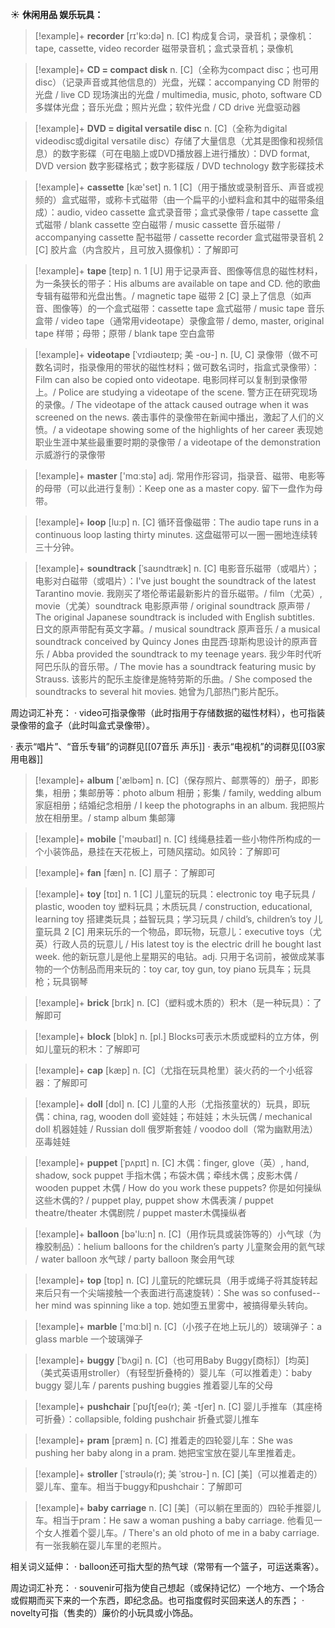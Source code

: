 ☀ <span class="category">**休闲用品 娱乐玩具：**</span>
>[!example]+ <span class="vocabulary">**recorder**</span> [rɪ'kɔ:də] 
> <span class="definition">n. [C] 构成复合词，录音机；录像机：</span>tape, cassette, video recorder 磁带录音机；盒式录音机；录像机

>[!example]+ <span class="vocabulary">**CD = compact disk**</span> 
> <span class="definition">n. [C]（全称为compact disc；也可用disc）（记录声音或其他信息的）光盘，光碟：</span>accompanying CD 附带的光盘 / live CD 现场演出的光盘 / multimedia, music, photo, software CD 多媒体光盘；音乐光盘；照片光盘；软件光盘 / CD drive 光盘驱动器

>[!example]+ <span class="vocabulary">**DVD = digital versatile disc**</span> 
> <span class="definition">n. [C]（全称为digital videodisc或digital versatile disc）存储了大量信息（尤其是图像和视频信息）的数字影碟（可在电脑上或DVD播放器上进行播放）：</span>DVD format, DVD version 数字影碟格式；数字影碟版 / DVD technology 数字影碟技术

>[!example]+ <span class="vocabulary">**cassette**</span> [kæ'set] 
> <span class="definition">n. 1 [C]（用于播放或录制音乐、声音或视频的）盒式磁带，或称卡式磁带（由一个扁平的小塑料盒和其中的磁带条组成）：</span>audio, video cassette 盒式录音带；盒式录像带 / tape cassette 盒式磁带 / blank cassette 空白磁带 / music cassette 音乐磁带 / accompanying cassette 配书磁带 / cassette recorder 盒式磁带录音机 <span class="definition">2 [C] 胶片盒（内含胶片，且可放入摄像机）：</span>了解即可

>[!example]+ <span class="vocabulary">**tape**</span> [teɪp] 
> <span class="definition">n. 1 [U] 用于记录声音、图像等信息的磁性材料，为一条狭长的带子：</span>His albums are available on tape and CD. 他的歌曲专辑有磁带和光盘出售。/ magnetic tape 磁带 <span class="definition">2 [C] 录上了信息（如声音、图像等）的一个盒式磁带：</span>cassette tape 盒式磁带 / music tape 音乐盒带 / video tape（通常用videotape）录像盒带 / demo, master, original tape 样带；母带；原带 / blank tape 空白盒带
           
>[!example]+ <span class="vocabulary">**videotape**</span> [ˈvɪdiəʊteɪp; 美 -oʊ-]
> <span class="definition">n. [U, C] 录像带（做不可数名词时，指录像用的带状的磁性材料；做可数名词时，指盒式录像带）：</span>Film can also be copied onto videotape. 电影同样可以复制到录像带上。/ Police are studying a videotape of the scene. 警方正在研究现场的录像。/ The videotape of the attack caused outrage when it was screened on the news. 袭击事件的录像带在新闻中播出，激起了人们的义愤。/ a videotape showing some of the highlights of her career 表现她职业生涯中某些最重要时期的录像带 / a videotape of the demonstration 示威游行的录像带

>[!example]+ <span class="vocabulary">**master**</span> ['mɑːstə] 
> <span class="definition">adj. 常用作形容词，指录音、磁带、电影等的母带（可以此进行复制）：</span>Keep one as a master copy. 留下一盘作为母带。
           
>[!example]+ <span class="vocabulary">**loop**</span> [lu:p]
> <span class="definition">n. [C] 循环音像磁带：</span>The audio tape runs in a continuous loop lasting thirty minutes. 这盘磁带可以一圈一圈地连续转三十分钟。
           
>[!example]+ <span class="vocabulary">**soundtrack**</span> [ˈsaʊndtræk]
> <span class="definition">n. [C] 电影音乐磁带（或唱片）；电影对白磁带（或唱片）：</span>I've just bought the soundtrack of the latest Tarantino movie. 我刚买了塔伦蒂诺最新影片的音乐磁带。/ film（尤英）, movie（尤美）soundtrack 电影原声带 / original soundtrack 原声带 / The original Japanese soundtrack is included with English subtitles. 日文的原声带配有英文字幕。/ musical soundtrack 原声音乐 / a musical soundtrack conceived by Quincy Jones 由昆西·琼斯构思设计的原声音乐 / Abba provided the soundtrack to my teenage years. 我少年时代听阿巴乐队的音乐带。/ The movie has a soundtrack featuring music by Strauss. 该影片的配乐主旋律是施特劳斯的乐曲。/ She composed the soundtracks to several hit movies. 她曾为几部热门影片配乐。

周边词汇补充：
· video可指录像带（此时指用于存储数据的磁性材料），也可指装录像带的盒子（此时叫盒式录像带）。

· 表示“唱片”、“音乐专辑”的词群见[[07音乐 声乐]]
· 表示“电视机”的词群见[[03家用电器]]

>[!example]+ <span class="vocabulary">**album**</span> ['ælbəm] 
> <span class="definition">n. [C]（保存照片、邮票等的）册子，即影集，相册；集邮册等：</span>photo album 相册；影集 / family, wedding album 家庭相册；结婚纪念相册 / I keep the photographs in an album. 我把照片放在相册里。/ stamp album 集邮簿

>[!example]+ <span class="vocabulary">**mobile**</span> ['məʊbaɪl] 
> <span class="definition">n. [C] 线绳悬挂着一些小物件所构成的一个小装饰品，悬挂在天花板上，可随风摆动。如风铃：</span>了解即可

>[!example]+ <span class="vocabulary">**fan**</span> [fæn] 
> <span class="definition">n. [C] 扇子：</span>了解即可

>[!example]+ <span class="vocabulary">**toy**</span> [tɒɪ] 
> <span class="definition">n. 1 [C] 儿童玩的玩具：</span>electronic toy 电子玩具 / plastic, wooden toy 塑料玩具；木质玩具 / construction, educational, learning toy 搭建类玩具；益智玩具；学习玩具 / child’s, children’s toy 儿童玩具 <span class="definition">2 [C] 用来玩乐的一个物品，即玩物，玩意儿：</span>executive toys（尤英）行政人员的玩意儿 / His latest toy is the electric drill he bought last week. 他的新玩意儿是他上星期买的电钻。<span class="definition">adj. 只用于名词前，被做成某事物的一个仿制品而用来玩的：</span>toy car, toy gun, toy piano 玩具车；玩具枪；玩具钢琴

>[!example]+ <span class="vocabulary">**brick**</span> [brɪk] 
> <span class="definition">n. [C]（塑料或木质的）积木（是一种玩具）：</span>了解即可

>[!example]+ <span class="vocabulary">**block**</span> [blɒk] 
> <span class="definition">n. [pl.] Blocks可表示木质或塑料的立方体，例如儿童玩的积木：</span>了解即可

>[!example]+ <span class="vocabulary">**cap**</span> [kæp] 
> <span class="definition">n. [C]（尤指在玩具枪里）装火药的一个小纸容器：</span>了解即可

>[!example]+ <span class="vocabulary">**doll**</span> [dɒl] 
> <span class="definition">n. [C] 儿童的人形（尤指孩童状的）玩具，即玩偶：</span>china, rag, wooden doll 瓷娃娃；布娃娃；木头玩偶 / mechanical doll 机器娃娃 / Russian doll 俄罗斯套娃 / voodoo doll（常为幽默用法）巫毒娃娃
           
>[!example]+ <span class="vocabulary">**puppet**</span> [ˈpʌpɪt]
> <span class="definition">n. [C] 木偶：</span>finger, glove（英）, hand, shadow, sock puppet 手指木偶；布袋木偶；牵线木偶；皮影木偶 / wooden puppet 木偶 / How do you work these puppets? 你是如何操纵这些木偶的? / puppet play, puppet show 木偶表演 / puppet theatre/theater 木偶剧院 / puppet master木偶操纵者

>[!example]+ <span class="vocabulary">**balloon**</span> [bə'lu:n] 
> <span class="definition">n. [C]（用作玩具或装饰等的）小气球（为橡胶制品）：</span>helium balloons for the children’s party 儿童聚会用的氦气球 / water balloon 水气球 / party balloon 聚会用气球

>[!example]+ <span class="vocabulary">**top**</span> [tɒp] 
> <span class="definition">n. [C] 儿童玩的陀螺玩具（用手或绳子将其旋转起来后只有一个尖端接触一个表面进行高速旋转）：</span>She was so confused--her mind was spinning like a top. 她如堕五里雾中，被搞得晕头转向。

>[!example]+ <span class="vocabulary">**marble**</span> ['mɑːbl] 
> <span class="definition">n. [C]（小孩子在地上玩儿的）玻璃弹子：</span>a glass marble 一个玻璃弹子
           
>[!example]+ <span class="vocabulary">**buggy**</span> [ˈbʌgi]
> <span class="definition">n. [C]（也可用Baby Buggy[商标]）[均英]（美式英语用stroller）（有轻型折叠椅的）婴儿车（可以推着走）：</span>baby buggy 婴儿车 / parents pushing buggies 推着婴儿车的父母
           
>[!example]+ <span class="vocabulary">**pushchair**</span> [ˈpʊʃtʃeə(r); 美 -tʃer]
> <span class="definition">n. [C] 婴儿手推车（其座椅可折叠）：</span>collapsible, folding pushchair 折叠式婴儿推车

>[!example]+ <span class="vocabulary">**pram**</span> [præm]
> <span class="definition">n. [C] 推着走的四轮婴儿车：</span>She was pushing her baby along in a pram. 她把宝宝放在婴儿车里推着走。

>[!example]+ <span class="vocabulary">**stroller**</span> [ˈstrəʊlə(r); 美 ˈstroʊ-]
> <span class="definition">n. [C] [美]（可以推着走的）婴儿车、童车。相当于buggy和pushchair：</span>了解即可     
           
>[!example]+ <span class="vocabulary">**baby carriage**</span>
> <span class="definition">n. [C] [美]（可以躺在里面的）四轮手推婴儿车。相当于pram：</span>He saw a woman pushing a baby carriage. 他看见一个女人推着个婴儿车。/ There's an old photo of me in a baby carriage. 有一张我躺在婴儿车里的老照片。

相关词义延伸：
· balloon还可指大型的热气球（常带有一个篮子，可运送乘客）。

周边词汇补充：
· souvenir可指为使自己想起（或保持记忆）一个地方、一个场合或假期而买下来的一个东西，即纪念品。也可指度假时买回来送人的东西；
· novelty可指（售卖的）廉价的小玩具或小饰品。
